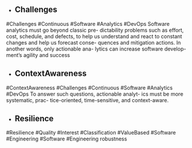 - ## Challenges
#Challenges #Continuous #Software #Analytics #DevOps 
Software  analytics must go beyond classic pre- dictability problems such as effort,  cost, schedule, and defects, to help  us understand and react to constant  changes and help us forecast conse- quences and mitigation actions. In  another words, only actionable ana- lytics can increase software develop- ment’s agility and success

- ## ContextAwareness
#ContextAwareness #Challenges #Continuous #Software #Analytics #DevOps 
To answer  such questions, actionable analyt- ics must be more systematic, prac- tice-oriented, time-sensitive, and  context-aware.

- ## Resilience
#Resilience #Quality #Interest #Classification #ValueBased #Software #Engineering #Software #Engineering 
robustness

